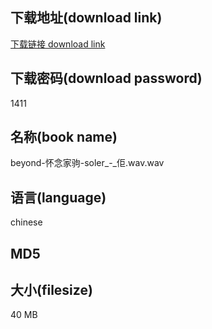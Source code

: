 ## 下载地址(download link)
[下载链接 download link](https://voluble-croquembouche-d321dc.netlify.app/?s=beyond-%E6%80%80%E5%BF%B5%E5%AE%B6%E9%A9%B9-soler_-_%E4%BD%A2.wav)

## 下载密码(download password)
1411

## 名称(book name)
beyond-怀念家驹-soler_-_佢.wav.wav

## 语言(language)
chinese

## MD5


## 大小(filesize)
40 MB
